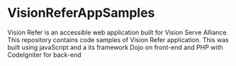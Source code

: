 # VisionReferAppSamples
Vision Refer is an accessible web application built for Vision Serve Alliance.
This repository contains code samples of Vision Refer application.
This was built using javaScript and a its framework Dojo on front-end and PHP with CodeIgniter for back-end
